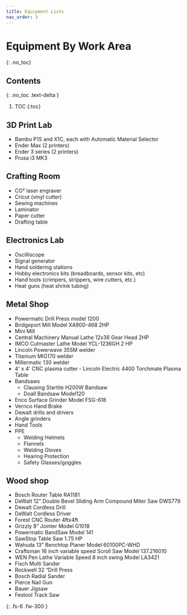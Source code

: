 ```yaml
---
title: Equipment Lists
nav_order: 3
---
```

# Equipment By Work Area
{: .no_toc}

## Contents
{: .no_toc .text-delta }
1. TOC
{:toc}

## 3D Print Lab
- Bambu P1S and X1C, each with Automatic Material Selector
- Ender Max (2 printers)
- Ender 3 series (2 printers)
- Prusa i3 MK3

## Crafting Room
- CO² laser engraver
- Cricut (vinyl cutter)
- Sewing machines
- Laminator
- Paper cutter
- Drafting table

## Electronics Lab
- Oscilliscope
- Signal generator
- Hand soldering stations
- Hobby electronics kits (breadboards, sensor kits, etc)
- Hand tools (crimpers, strippers, wire cutters, etc.)
- Heat guns (heat shrink tubing)

## Metal Shop
- Powermatic Drill Press model 1200
- Bridgeport Mill Model XA900-468 2HP
- Mini Mill
- Central Machinery Manual Lathe 12x36 Gear Head 2HP
- IMCO Cutmaster Lathe Model YCL-1236GH 2 HP
- Lincoln Powerwave 355M welder
- Titanium MIG170 welder
- Millermatic 130 welder
- 4' x 4' CNC plasma cutter - Lincoln Electric 4400 Torchmate Plasma Table
- Bandsaws
  - Clausing Startite H200W Bandsaw
  - Doall Bandsaw Model120
- Enco Surface Grinder Model FSG-618
- Vernco Hand Brake
- Dewalt drills and drivers
- Angle grinders
- Hand Tools
- PPE
  - Welding Helmets
  - Flannels
  - Welding Gloves
  - Hearing Protection
  - Safety Glasses/goggles

## Wood shop
- Bosch Router Table RA1181 
- DeWalt 12” Double Bevel Sliding Arm Compound Miter Saw DWS779 
- Dewalt Cordless Drill
- DeWalt Cordless Driver
- Forest CNC Router 4ftx4ft
- Grizzly 8” Jointer Model G1018
- Powermatic BandSaw Model 141 
- SawStop Table Saw 1.75 HP
- Wahuda 13” Benchtop Planer Model 60100PC-WHD
- Craftsman 16 inch variable speed Scroll Saw Model 137.216010
- WEN Pen Lathe Variable Speed 8 inch swing Model  LA3421
- Fisch Multi Sander 
- Rockwell 32 “Drill Press 
- Bosch Radial Sander
- Pierce Nail Gun 
- Bauer Jigsaw
- Festool Track Saw

{: .fs-6 .fw-300 }
